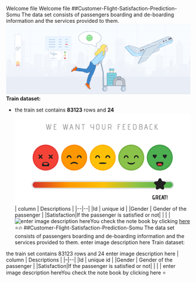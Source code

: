 Welcome file
Welcome file
##Customer-Flight-Satisfaction-Prediction-Somu
The data set consists of passengers boarding and de-boarding information and the services provided to them.
![enter image description here](https://github.com/SOMU-ANNAPUREDDY/Customer-Flight-Satisfaction-Prediction-Somu/blob/main/Airline%20satisfaction%20Image1.png?raw=true)
**Train dataset:**

 - the train set contains **83123** rows and **24** ![enter image description here](https://github.com/SOMU-ANNAPUREDDY/Customer-Flight-Satisfaction-Prediction-Somu/blob/main/Image2.png?raw=true)  
| column | Descriptions |
|--|--|
|Id  | unique id |
|Gender  | Gender of the passenger |
|Satisfaction|If the passenger is satisfied or not|
|  |  |
![enter image description here](https://digital.hbs.edu/platform-rctom/wp-content/uploads/sites/4/2018/11/plane2.png)You check the note book by clicking [here](https://github.com/SOMU-ANNAPUREDDY/Customer-Flight-Satisfaction-Prediction-Somu/blob/main/Flight%20Passenger%20Satisfaction%20Prediction.ipynb)
:star::fire:
##Customer-Flight-Satisfaction-Prediction-Somu
The data set consists of passengers boarding and de-boarding information and the services provided to them.
enter image description here
Train dataset:

the train set contains 83123 rows and 24 enter image description here
| column | Descriptions |
|–|--|
|Id | unique id |
|Gender | Gender of the passenger |
|Satisfaction|If the passenger is satisfied or not|
| | |
enter image description hereYou check the note book by clicking here
⭐
